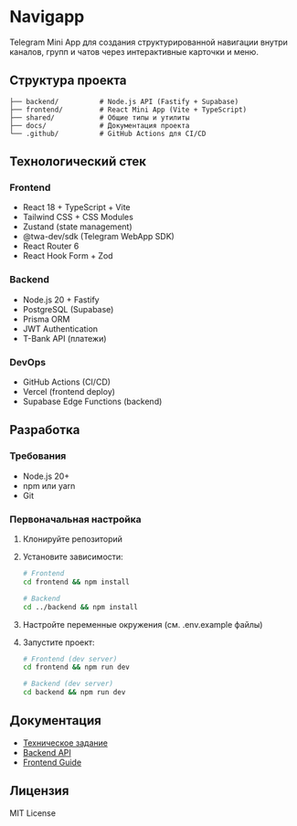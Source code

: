# Navigapp

Telegram Mini App для создания структурированной навигации внутри каналов, групп и чатов через интерактивные карточки и меню.

## Структура проекта

```
├── backend/          # Node.js API (Fastify + Supabase)
├── frontend/         # React Mini App (Vite + TypeScript)
├── shared/           # Общие типы и утилиты
├── docs/             # Документация проекта
└── .github/          # GitHub Actions для CI/CD
```

## Технологический стек

### Frontend
- React 18 + TypeScript + Vite
- Tailwind CSS + CSS Modules
- Zustand (state management)
- @twa-dev/sdk (Telegram WebApp SDK)
- React Router 6
- React Hook Form + Zod

### Backend
- Node.js 20 + Fastify
- PostgreSQL (Supabase)
- Prisma ORM
- JWT Authentication
- T-Bank API (платежи)

### DevOps
- GitHub Actions (CI/CD)
- Vercel (frontend deploy)
- Supabase Edge Functions (backend)

## Разработка

### Требования
- Node.js 20+
- npm или yarn
- Git

### Первоначальная настройка

1. Клонируйте репозиторий
2. Установите зависимости:
   ```bash
   # Frontend
   cd frontend && npm install

   # Backend
   cd ../backend && npm install
   ```

3. Настройте переменные окружения (см. .env.example файлы)

4. Запустите проект:
   ```bash
   # Frontend (dev server)
   cd frontend && npm run dev

   # Backend (dev server)
   cd backend && npm run dev
   ```

## Документация

- [Техническое задание](docs/navigapp_prd.md)
- [Backend API](docs/backend.md)
- [Frontend Guide](docs/frontend.md)

## Лицензия

MIT License